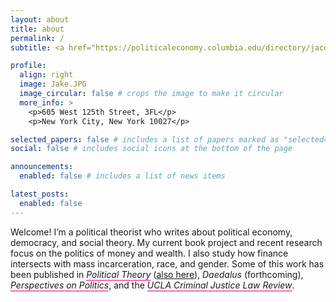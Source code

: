 ```yaml
---
layout: about
title: about
permalink: /
subtitle: <a href="https://politicaleconomy.columbia.edu/directory/jacob-swanson">Center for Political Economy, Columbia University</a>

profile:
  align: right
  image: Jake.JPG
  image_circular: false # crops the image to make it circular
  more_info: >
    <p>605 West 125th Street, 3FL</p>
    <p>New York City, New York 10027</p>

selected_papers: false # includes a list of papers marked as "selected={true}"
social: false # includes social icons at the bottom of the page

announcements:
  enabled: false # includes a list of news items

latest_posts:
  enabled: false
---
```


Welcome! I’m a political theorist who writes about political economy, democracy, and social theory. My current book project and recent research focus on the politics of money and wealth. I also study how finance intersects with mass incarceration, race, and gender. Some of this work has been published in <a href="https://doi.org/10.1177/00905917231204891" style="text-decoration:none; border-bottom: 2px solid #ff69b4;">*Political Theory*</a> (<a href="https://doi.org/10.1177/0090591720980472">also here</a>), *Daedalus* (forthcoming), <a href="https://doi.org/10.1017/S1537592721002218" style="text-decoration:none; border-bottom: 2px solid #ff69b4;">*Perspectives on Politics*</a>, and the <a href="https://escholarship.org/uc/item/7cg3q309" style="text-decoration:none; border-bottom: 2px solid #ff69b4;">*UCLA Criminal Justice Law Review*</a>.
